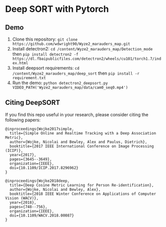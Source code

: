 # Deep SORT with Pytorch

## Demo
1. Clone this repository: `git clone https://github.com/wdwright90/Wyze2_marauders_map.git`
2. Install detectron2: `cd /content/Wyze2_marauders_map/Detection_mode` then `pip install detectron2 -f https://dl.fbaipublicfiles.com/detectron2/wheels/cu101/torch1.7/index.html`
3. Install deepsort requirements: `cd /content/Wyze2_marauders_map/deep_sort` then `pip install -r requirement.txt`
4. Run the demo: `python detectron2_deepsort.py VIDEO_PATH('Wyze2_marauders_map/data/cam0_seq0.mp4')`

## Citing DeepSORT

If you find this repo useful in your research, please consider citing the following papers:

    @inproceedings{Wojke2017simple,
      title={Simple Online and Realtime Tracking with a Deep Association Metric},
      author={Wojke, Nicolai and Bewley, Alex and Paulus, Dietrich},
      booktitle={2017 IEEE International Conference on Image Processing (ICIP)},
      year={2017},
      pages={3645--3649},
      organization={IEEE},
      doi={10.1109/ICIP.2017.8296962}
    }

    @inproceedings{Wojke2018deep,
      title={Deep Cosine Metric Learning for Person Re-identification},
      author={Wojke, Nicolai and Bewley, Alex},
      booktitle={2018 IEEE Winter Conference on Applications of Computer Vision (WACV)},
      year={2018},
      pages={748--756},
      organization={IEEE},
      doi={10.1109/WACV.2018.00087}
    }
